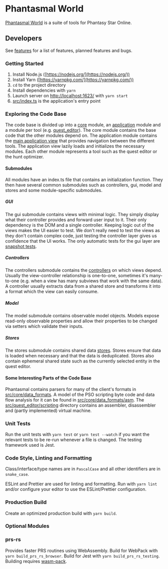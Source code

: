 # Phantasmal World

[Phantasmal World](https://www.phantasmal.world/) is a suite of tools for Phantasy Star Online.

## Developers

See [features](./FEATURES.md) for a list of features, planned features and bugs.

### Getting Started

1. Install Node.js ([https://nodejs.org/](https://nodejs.org/))
2. Install Yarn ([https://yarnpkg.com/](https://yarnpkg.com/))
3. `cd` to the project directory
4. Install dependencies with `yarn`
5. Launch server on [http://localhost:1623/](http://localhost:1623/) with `yarn start`
6. [src/index.ts](src/index.ts) is the application's entry point

### Exploring the Code Base

The code base is divided up into a [core](src/core) module, an [application](src/application) module
and a module per tool (e.g. [quest_editor](src/quest_editor)). The core module contains the base
code that the other modules depend on. The application module contains the
[main application view](src/application/gui/ApplicationView.ts) that provides navigation between the
different tools. The application view lazily loads and initializes the necessary modules. Each other
module represents a tool such as the quest editor or the hunt optimizer.

#### Submodules

All modules have an index.ts file that contains an initialization function. They then have several
common submodules such as controllers, gui, model and stores and some module-specific submodules.

##### GUI

The gui submodule contains views with minimal logic. They simply display what their controller
provides and forward user input to it. Their only dependency is the DOM and a single controller.
Keeping logic out of the views makes the UI easier to test. We don't really need to test the views
as they don't contain complex code, just testing the controller layer gives us confidence that the
UI works. The only automatic tests for the gui layer are
[snapshot tests](https://jestjs.io/docs/en/snapshot-testing).

##### Controllers

The controllers submodule contains the [controllers](src/core/controllers/Controller.ts) on which
views depend. Usually the view-controller relationship is one-to-one, sometimes it's many-to-one
(e.g. when a view has many subviews that work with the same data). A controller usually extracts
data from a shared store and transforms it into a format which the view can easily consume.

##### Model

The model submodule contains observable model objects. Models expose read-only observable properties
and allow their properties to be changed via setters which validate their inputs.

##### Stores

The stores submodule contains shared data [stores](src/core/stores/Store.ts). Stores ensure that
data is loaded when necessary and that the data is deduplicated. Stores also contain ephemeral
shared state such as the currently selected entity in the quest editor.

#### Some Interesting Parts of the Code Base

Phantasmal contains parsers for many of the client's formats in
[src/core/data_formats](src/core/data_formats). A model of the PSO scripting byte code and data flow
analysis for it can be found in [src/core/data_formats/asm](src/core/data_formats/asm). The
[src/quest_editor/scripting](src/quest_editor/scripting) directory contains an assembler,
disassembler and (partly implemented) virtual machine.

### Unit Tests

Run the unit tests with `yarn test` or `yarn test --watch` if you want the relevant tests to be
re-run whenever a file is changed. The testing framework used is Jest.

### Code Style, Linting and Formatting

Class/interface/type names are in `PascalCase` and all other identifiers are in `snake_case`.

ESLint and Prettier are used for linting and formatting. Run with `yarn lint` and/or configure your
editor to use the ESLint/Prettier configuration.

### Production Build

Create an optimized production build with `yarn build`.

### Optional Modules

### prs-rs

Provides faster PRS routines using WebAssembly. Build for WebPack with `yarn build_prs_rs_browser`.
Build for Jest with `yarn build_prs_rs_testing`. Building requires
[wasm-pack](https://github.com/rustwasm/wasm-pack).
